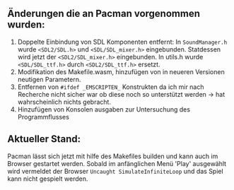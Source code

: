 ## Änderungen die an Pacman vorgenommen wurden:
1. Doppelte Einbindung von SDL Komponenten entfernt: In `SoundManager.h` wurde `<SDL2/SDL.h>` und `<SDL/SDL_mixer.h>` eingebunden. Statdessen wird jetzt der `<SDL2/SDL_mixer.h>` eingebunden. In utils.h wurde `<SDL/SDL_ttf.h>` durch `<SDL2/SDL_ttf.h>` ersetzt.
2. Modifikation des Makefile.wasm, hinzufügen von in neueren Versionen neutigen Parametern.
3. Entfernen von `#ifdef _EMSCRIPTEN_` Konstrukten da ich mir nach Recherche nicht sicher war ob diese noch so unterstützt werden -> hat wahrscheinlich nichts gebracht.
4. Hinzufügen von Konsolen ausgaben zur Untersuchung des Programmflusses
## Aktueller Stand:
Pacman lässt sich jetzt mit hilfe des Makefiles builden und kann auch im Browser gestartet werden. Sobald im anfänglichen Menü 'Play' ausgewählt wird vermeldet der Browser `Uncaught SimulateInfiniteLoop` und das Spiel kann nicht gespielt werden.
